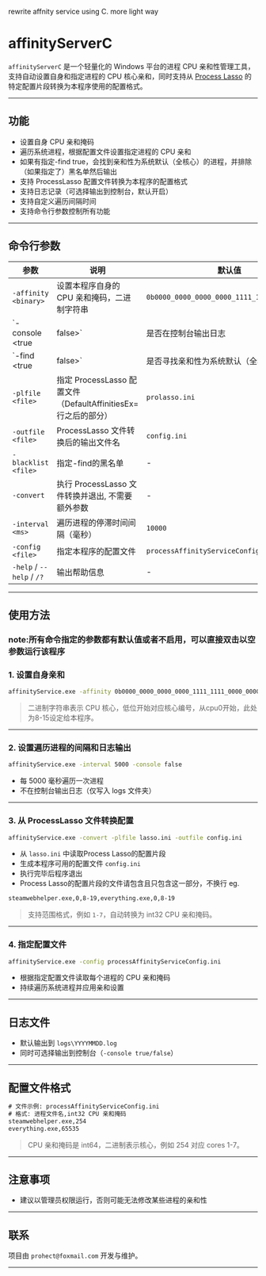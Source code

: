 rewrite affnity service using C. more light way
# affinityServerC

`affinityServerC` 是一个轻量化的 Windows 平台的进程 CPU 亲和性管理工具，支持自动设置自身和指定进程的 CPU 核心亲和，同时支持从 [Process Lasso](https://bitsum.com/) 的特定配置片段转换为本程序使用的配置格式。

---

## 功能

- 设置自身 CPU 亲和掩码
- 遍历系统进程，根据配置文件设置指定进程的 CPU 亲和
- 如果有指定-find true，会找到亲和性为系统默认（全核心）的进程，并排除（如果指定了）黑名单然后输出
- 支持 ProcessLasso 配置文件转换为本程序的配置格式
- 支持日志记录（可选择输出到控制台，默认开启）
- 支持自定义遍历间隔时间
- 支持命令行参数控制所有功能

---

## 命令行参数

| 参数 | 说明 | 默认值 |
|------|------|--------|
| `-affinity <binary>` | 设置本程序自身的 CPU 亲和掩码，二进制字符串 | `0b0000_0000_0000_0000_1111_1111_0000_0000` |
| `-console <true|false>` | 是否在控制台输出日志 | `true` |
| `-find <true|false>` | 是否寻找亲和性为系统默认（全核心）的进程 | `true` |
| `-plfile <file>` | 指定 ProcessLasso 配置文件（DefaultAffinitiesEx=行之后的部分） | `prolasso.ini` |
| `-outfile <file>` | ProcessLasso 文件转换后的输出文件名 | `config.ini` |
| `-blacklist <file>` | 指定-find的黑名单 | - |
| `-convert` | 执行 ProcessLasso 文件转换并退出, 不需要额外参数 | - |
| `-interval <ms>` | 遍历进程的停滞时间间隔（毫秒） | `10000` |
| `-config <file>` | 指定本程序的配置文件 | `processAffinityServiceConfig.ini` |
| `-help` / `--help` / `/?` | 输出帮助信息 | - |

---

## 使用方法

### note:所有命令指定的参数都有默认值或者不启用，可以直接双击以空参数运行该程序

### 1. 设置自身亲和

```bash
affinityService.exe -affinity 0b0000_0000_0000_0000_1111_1111_0000_0000
```

> 二进制字符串表示 CPU 核心，低位开始对应核心编号，从cpu0开始，此处为8-15设定给本程序。

---

### 2. 设置遍历进程的间隔和日志输出

```bash
affinityService.exe -interval 5000 -console false
```

* 每 5000 毫秒遍历一次进程
* 不在控制台输出日志（仅写入 logs 文件夹）

---

### 3. 从 ProcessLasso 文件转换配置

```bash
affinityService.exe -convert -plfile lasso.ini -outfile config.ini
```

* 从 `lasso.ini` 中读取Process Lasso的配置片段
* 生成本程序可用的配置文件 `config.ini`
* 执行完毕后程序退出
* Process Lasso的配置片段的文件请包含且只包含这一部分，不换行 eg.
```bash
steamwebhelper.exe,0,8-19,everything.exe,0,8-19
```


> 支持范围格式，例如 `1-7`，自动转换为 int32 CPU 亲和掩码。

---

### 4. 指定配置文件

```bash
affinityService.exe -config processAffinityServiceConfig.ini
```

* 根据指定配置文件读取每个进程的 CPU 亲和掩码
* 持续遍历系统进程并应用亲和设置

---

## 日志文件

* 默认输出到 `logs\YYYYMMDD.log`
* 同时可选择输出到控制台（`-console true/false`）

---

## 配置文件格式

```txt
# 文件示例: processAffinityServiceConfig.ini
# 格式: 进程文件名,int32 CPU 亲和掩码
steamwebhelper.exe,254
everything.exe,65535
```

> CPU 亲和掩码是 int64，二进制表示核心，例如 254 对应 cores 1-7。

---

## 注意事项

* 建议以管理员权限运行，否则可能无法修改某些进程的亲和性

---


## 联系

项目由 `prohect@foxmail.com` 开发与维护。

----
